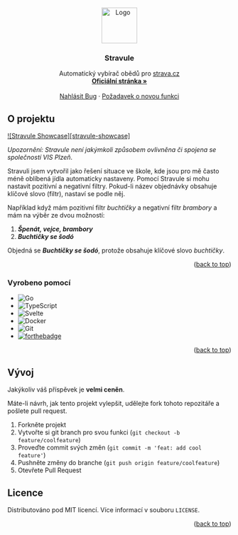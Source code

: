 <a id="readme-top"></a>

<!-- PROJECT LOGO -->
<br />
<div align="center">
  <a href="https://codeberg.org/tomkoid/stravule">
    <img src="frontend/static/favicon.png" alt="Logo" width="80" height="80">
  </a>

  <h3 align="center">Stravule</h3>

  <p align="center">
    Automatický vybírač obědů pro <a href="https://strava.cz">strava.cz</a>
    <br />
    <a href="https://github.com/othneildrew/Best-README-Template"><strong>Oficiální stránka »</strong></a>
    <br />
    <br />
    <a href="https://codeberg.org/tomkoid/stravule/issues/new">Nahlásit Bug</a>
    ·
    <a href="https://codeberg.org/tomkoid/stravule/issues/new">Požadavek o novou funkci</a>
  </p>
</div>

<!-- ABOUT THE PROJECT -->
## O projektu 

[![Stravule Showcase][stravule-showcase]](https://example.com)

*Upozornění: Stravule není jakýmkoli způsobem ovlivněna či spojena se společností VIS Plzeň*.

Stravuli jsem vytvořil jako řešení situace ve škole, kde jsou pro mě často méně oblíbená jídla automaticky nastaveny. Pomocí Stravule si mohu nastavit pozitivní a negativní filtry. Pokud-li název objednávky obsahuje klíčové slovo (filtr), nastaví se podle něj.

Například když mám pozitivní filtr *buchtičky* a negativní filtr *brambory* a mám na výběr ze dvou možností:
1. ***Špenát, vejce, brambory*** 
2. ***Buchtičky se šodó***

Objedná se ***Buchtičky se šodó***, protože obsahuje klíčové slovo *buchtičky*.

<p align="right">(<a href="#readme-top">back to top</a>)</p>

### Vyrobeno pomocí

* ![Go](https://img.shields.io/badge/go-%2300ADD8.svg?style=for-the-badge&logo=go&logoColor=white)
* ![TypeScript](https://img.shields.io/badge/typescript-%23007ACC.svg?style=for-the-badge&logo=typescript&logoColor=white)
* ![Svelte](https://img.shields.io/badge/svelte-%23f1413d.svg?style=for-the-badge&logo=svelte&logoColor=white)
* ![Docker](https://img.shields.io/badge/docker-%230db7ed.svg?style=for-the-badge&logo=docker&logoColor=white) 
* ![Git](https://img.shields.io/badge/git-%23F05033.svg?style=for-the-badge&logo=git&logoColor=white)
* [![forthebadge](https://forthebadge.com/images/badges/license-mit.svg)](https://forthebadge.com)

<p align="right">(<a href="#readme-top">back to top</a>)</p>



<!-- GETTING STARTED -->
<!-- ## Getting Started

This is an example of how you may give instructions on setting up your project locally.
To get a local copy up and running follow these simple example steps.

### Prerequisites

This is an example of how to list things you need to use the software and how to install them.
* npm
  ```sh
  npm install npm@latest -g
  ```

### Installation

_Below is an example of how you can instruct your audience on installing and setting up your app. This template doesn't rely on any external dependencies or services._

1. Get a free API Key at [https://example.com](https://example.com)
2. Clone the repo
   ```sh
   git clone https://github.com/github_username/repo_name.git
   ```
3. Install NPM packages
   ```sh
   npm install
   ```
4. Enter your API in `config.js`
   ```js
   const API_KEY = 'ENTER YOUR API';
   ```
5. Change git remote url to avoid accidental pushes to base project
   ```sh
   git remote set-url origin github_username/repo_name
   git remote -v # confirm the changes
   ```

<p align="right">(<a href="#readme-top">back to top</a>)</p> -->



<!-- USAGE EXAMPLES -->
<!-- ## Usage

Use this space to show useful examples of how a project can be used. Additional screenshots, code examples and demos work well in this space. You may also link to more resources.

_For more examples, please refer to the [Documentation](https://example.com)_

<p align="right">(<a href="#readme-top">back to top</a>)</p> -->



<!-- ROADMAP -->
<!-- ## Roadmap

- [x] Add Changelog
- [x] Add back to top links
- [ ] Add Additional Templates w/ Examples
- [ ] Add "components" document to easily copy & paste sections of the readme
- [ ] Multi-language Support
    - [ ] Chinese
    - [ ] Spanish -->

<!-- See the [open issues](https://github.com/othneildrew/Best-README-Template/issues) for a full list of proposed features (and known issues).

<p align="right">(<a href="#readme-top">back to top</a>)</p> -->



<!-- CONTRIBUTING -->
## Vývoj 

Jakýkoliv váš příspěvek je **velmi ceněn**.

Máte-li návrh, jak tento projekt vylepšit, udělejte fork tohoto repozitáře a pošlete pull request.

1. Forkněte projekt
2. Vytvořte si git branch pro svou funkci (`git checkout -b feature/coolfeature`)
3. Proveďte commit svých změn (`git commit -m 'feat: add cool feature'`)
4. Pushněte změny do branche (`git push origin feature/coolfeature`)
5. Otevřete Pull Request

<!-- LICENSE -->
## Licence

Distributováno pod MIT licencí. Více informací v souboru `LICENSE`.

<p align="right">(<a href="#readme-top">back to top</a>)</p>